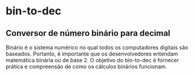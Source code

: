 # bin-to-dec

## Conversor de número binário para decimal

Binário é o sistema numérico no qual todos os computadores digitais são baseados. Portanto, é importante que os desenvolvedores entendam matemática binária ou de base 2. O objetivo do bin-to-dec é fornecer prática e compreensão de como os cálculos binários funcionam.
